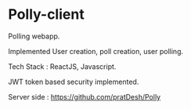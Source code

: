 # Polly-client

Polling webapp.

Implemented User creation, poll creation, user polling.

Tech Stack : ReactJS, Javascript.

JWT token based security implemented.

Server side : https://github.com/pratDesh/Polly
